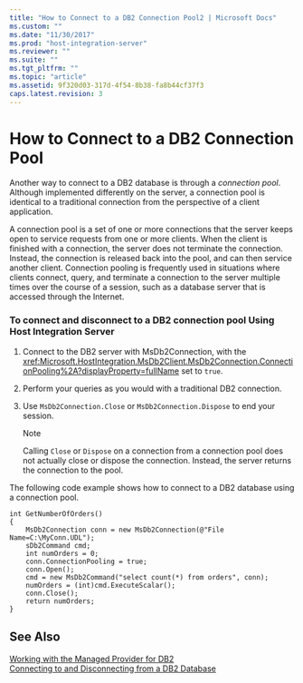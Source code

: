 ```yaml
---
title: "How to Connect to a DB2 Connection Pool2 | Microsoft Docs"
ms.custom: ""
ms.date: "11/30/2017"
ms.prod: "host-integration-server"
ms.reviewer: ""
ms.suite: ""
ms.tgt_pltfrm: ""
ms.topic: "article"
ms.assetid: 9f320d03-317d-4f54-8b38-fa8b44cf37f3
caps.latest.revision: 3
---
```

# How to Connect to a DB2 Connection Pool
Another way to connect to a DB2 database is through a *connection pool*. Although implemented differently on the server, a connection pool is identical to a traditional connection from the perspective of a client application.  
  
 A connection pool is a set of one or more connections that the server keeps open to service requests from one or more clients. When the client is finished with a connection, the server does not terminate the connection. Instead, the connection is released back into the pool, and can then service another client. Connection pooling is frequently used in situations where clients connect, query, and terminate a connection to the server multiple times over the course of a session, such as a database server that is accessed through the Internet.  
  
### To connect and disconnect to a DB2 connection pool Using Host Integration Server  
  
1.  Connect to the DB2 server with MsDb2Connection, with the <xref:Microsoft.HostIntegration.MsDb2Client.MsDb2Connection.ConnectionPooling%2A?displayProperty=fullName> set to `true`.  
  
2.  Perform your queries as you would with a traditional DB2 connection.  
  
3.  Use `MsDb2Connection.Close` or `MsDb2Connection.Dispose` to end your session.  
  
    > [!NOTE]
    >  Calling `Close` or `Dispose` on a connection from a connection pool does not actually close or dispose the connection. Instead, the server returns the connection to the pool.  
  
 The following code example shows how to connect to a DB2 database using a connection pool.  
  
```  
int GetNumberOfOrders()  
{  
    MsDb2Connection conn = new MsDb2Connection(@"File Name=C:\MyConn.UDL");  
    sDb2Command cmd;  
    int numOrders = 0;  
    conn.ConnectionPooling = true;  
    conn.Open();  
    cmd = new MsDb2Command("select count(*) from orders", conn);  
    numOrders = (int)cmd.ExecuteScalar();  
    conn.Close();  
    return numOrders;  
}  
```  
  
## See Also  
 [Working with the Managed Provider for DB2](../HIS2010/working-with-the-managed-provider-for-db22.md)   
 [Connecting to and Disconnecting from a DB2 Database](../HIS2010/connecting-to-and-disconnecting-from-a-db2-database2.md)